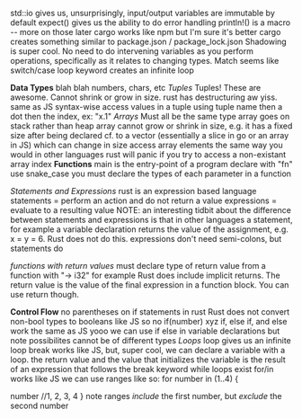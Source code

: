std::io gives us, unsurprisingly, input/output
variables are immutable by default
expect() gives us the ability to do error handling
println!() is a macro -- more on those later
cargo works like npm but I'm sure it's better
cargo creates something similar to package.json / package_lock.json
Shadowing is super cool. No need to do intervening variables as you perform operations, specifically as it relates to changing types.
Match seems like switch/case
loop keyword creates an infinite loop

**Data Types**
blah blah numbers, chars, etc
*Tuples*
Tuples! These are awesome. Cannot shrink or grow in size.
rust has destructuring aw yiss. same as JS syntax-wise
access values in a tuple using tuple name then a dot then the index, ex: "x.1"
*Arrays*
Must all be the same type
array goes on stack rather than heap
array cannot grow or shrink in size, e.g. it has a fixed size after being declared
cf. to a vector (essentially a slice in go or an array in JS) which can change in size
access array elements the same way you would in other languages
rust will panic if you try to access a non-existant array index
**Functions**
main is the entry-point of a program
declare with "fn"
use snake_case
you must declare the types of each parameter in a function

*Statements and Expressions*
rust is an expression based language
statements = perform an action and do not return a value
expressions = evaluate to a resulting value
NOTE: an interesting tidbit about the difference between statements and expressions is that in other languages a statement, for example a variable declaration returns the value of the assignment, e.g. x = y = 6. Rust does not do this.
expressions don't need semi-colons,  but statements do

*functions with return values*
must declare type of return value from a function with "-> i32" for example
Rust does include implicit returns. The return value is the value of the final expression in a function block. You can use return though.

**Control Flow**
no parentheses on if statements in rust 
Rust does not convert non-bool types to booleans like JS so no if(number) xyz
if, else if, and else work the same as JS
yooo we can use if else in variable declarations but note possibilites cannot be of different types
*Loops*
loop gives us an infinite loop
break works like JS, but, super cool, we can declare a variable with a loop. the return value and the value that initializes the variable is the result of an expression that follows the break keyword
while loops exist
for/in works like JS
we can use ranges like so: for number in (1..4) {

   number //1, 2, 3, 4
  }
note ranges _include_ the first number, but _exclude_ the second number

